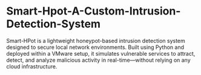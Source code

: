 # Smart-Hpot-A-Custom-Intrusion-Detection-System
Smart-HPot is a lightweight honeypot-based intrusion detection system designed to secure local network environments. Built using Python and deployed within a VMware setup, it simulates vulnerable services to attract, detect, and analyze malicious activity in real-time—without relying on any cloud infrastructure.
